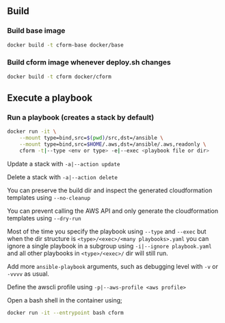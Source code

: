 ## Build

### Build base image

```bash
docker build -t cform-base docker/base
```

### Build cform image whenever deploy.sh changes

```bash
docker build -t cform docker/cform
```

## Execute a playbook

### Run a playbook (creates a stack by default)

```bash
docker run -it \
    --mount type=bind,src=$(pwd)/src,dst=/ansible \
    --mount type=bind,src=$HOME/.aws,dst=/ansible/.aws,readonly \
    cform -t|--type <env or type> -e|--exec <playbook file or dir>
```

Update a stack with `-a|--action update`

Delete a stack with `-a|--action delete`

You can preserve the build dir and inspect the generated cloudformation templates using `--no-cleanup`

You can prevent calling the AWS API and only generate the cloudformation templates using `--dry-run`

Most of the time you specify the playbook using `--type` and `--exec` but when the dir structure is `<type>/<exec>/<many playbooks>.yaml` you can ignore a single playbook in a subgroup using `-i|--ignore playbook.yaml` and all other playbooks in `<type>/<exec>/` dir will still run.

Add more `ansible-playbook` arguments, such as debugging level with `-v` or `-vvvv` as usual.

Define the awscli profile using `-p|--aws-profile <aws profile>`

Open a bash shell in the container using;

```bash
docker run -it --entrypoint bash cform
```
